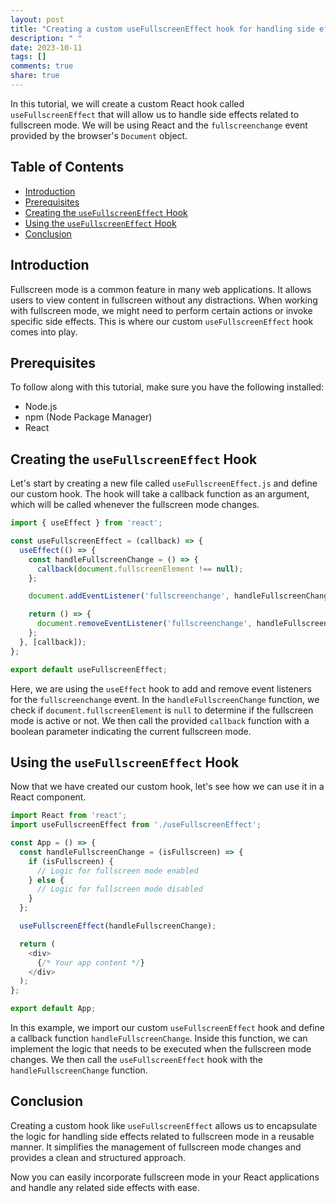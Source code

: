 ```yaml
---
layout: post
title: "Creating a custom useFullscreenEffect hook for handling side effects related to fullscreen mode"
description: " "
date: 2023-10-11
tags: []
comments: true
share: true
---
```


In this tutorial, we will create a custom React hook called `useFullscreenEffect` that will allow us to handle side effects related to fullscreen mode. We will be using React and the `fullscreenchange` event provided by the browser's `Document` object.

## Table of Contents
- [Introduction](#introduction)
- [Prerequisites](#prerequisites)
- [Creating the `useFullscreenEffect` Hook](#creating-the-usefullscreeneffect-hook)
- [Using the `useFullscreenEffect` Hook](#using-the-usefullscreeneffect-hook)
- [Conclusion](#conclusion)

## Introduction
Fullscreen mode is a common feature in many web applications. It allows users to view content in fullscreen without any distractions. When working with fullscreen mode, we might need to perform certain actions or invoke specific side effects. This is where our custom `useFullscreenEffect` hook comes into play.

## Prerequisites
To follow along with this tutorial, make sure you have the following installed:
- Node.js
- npm (Node Package Manager)
- React

## Creating the `useFullscreenEffect` Hook
Let's start by creating a new file called `useFullscreenEffect.js` and define our custom hook. The hook will take a callback function as an argument, which will be called whenever the fullscreen mode changes.

```javascript
import { useEffect } from 'react';

const useFullscreenEffect = (callback) => {
  useEffect(() => {
    const handleFullscreenChange = () => {
      callback(document.fullscreenElement !== null);
    };

    document.addEventListener('fullscreenchange', handleFullscreenChange);

    return () => {
      document.removeEventListener('fullscreenchange', handleFullscreenChange);
    };
  }, [callback]);
};

export default useFullscreenEffect;
```

Here, we are using the `useEffect` hook to add and remove event listeners for the `fullscreenchange` event. In the `handleFullscreenChange` function, we check if `document.fullscreenElement` is `null` to determine if the fullscreen mode is active or not. We then call the provided `callback` function with a boolean parameter indicating the current fullscreen mode.

## Using the `useFullscreenEffect` Hook
Now that we have created our custom hook, let's see how we can use it in a React component.

```javascript
import React from 'react';
import useFullscreenEffect from './useFullscreenEffect';

const App = () => {
  const handleFullscreenChange = (isFullscreen) => {
    if (isFullscreen) {
      // Logic for fullscreen mode enabled
    } else {
      // Logic for fullscreen mode disabled
    }
  };

  useFullscreenEffect(handleFullscreenChange);

  return (
    <div>
      {/* Your app content */}
    </div>
  );
};

export default App;
```

In this example, we import our custom `useFullscreenEffect` hook and define a callback function `handleFullscreenChange`. Inside this function, we can implement the logic that needs to be executed when the fullscreen mode changes. We then call the `useFullscreenEffect` hook with the `handleFullscreenChange` function.

## Conclusion
Creating a custom hook like `useFullscreenEffect` allows us to encapsulate the logic for handling side effects related to fullscreen mode in a reusable manner. It simplifies the management of fullscreen mode changes and provides a clean and structured approach.

Now you can easily incorporate fullscreen mode in your React applications and handle any related side effects with ease.